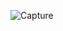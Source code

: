 ![Capture](https://user-images.githubusercontent.com/43104679/190186899-130f709e-d7ff-4926-aa23-480975cc1a28.PNG)
